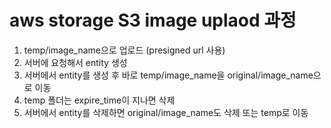 # aws storage S3 image uplaod 과정

1. temp/image_name으로 업로드 (presigned url 사용)
2. 서버에 요청해서 entity 생성
3. 서버에서 entity를 생성 후 바로 temp/image_name을 original/image_name으로 이동
4. temp 폴더는 expire_time이 지나면 삭제
5. 서버에서 entity를 삭제하면 original/image_name도 삭제 또는 temp로 이동
